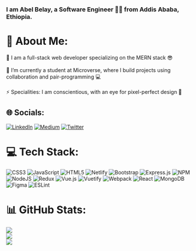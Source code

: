 ### <div align="left">I am Abel Belay, a Software Engineer 👨‍💻 from Addis Ababa, Ethiopia.</div>

<!-- <div align="left">
<img src="https://visitcount.itsvg.in/api?id=abel-tefera&icon=4&color=6" align="left" />
</div> <br /> -->

# 💫 About Me:

🔭 I am a full-stack web developer specializing on the MERN stack 😎<br> 
<br>🌱 I’m currently a student at Microverse, where I build projects using collaboration and pair-programming 💻<br>
<br>⚡ Specialities: I am conscientious, with an eye for pixel-perfect design 🥷<br>

## 🌐 Socials:

[![LinkedIn](https://img.shields.io/badge/LinkedIn-%230077B5.svg?logo=linkedin&logoColor=white)](https://linkedin.com/in/abel-tefera-b1b625153) [![Medium](https://img.shields.io/badge/Medium-12100E?logo=medium&logoColor=white)](https://medium.com/@abeltefera16) [![Twitter](https://img.shields.io/badge/Twitter-%231DA1F2.svg?logo=Twitter&logoColor=white)](https://twitter.com/abelteferabelay)

# 💻 Tech Stack:

![CSS3](https://img.shields.io/badge/css3-%231572B6.svg?style=flat-square&logo=css3&logoColor=white) ![JavaScript](https://img.shields.io/badge/javascript-%23323330.svg?style=flat-square&logo=javascript&logoColor=%23F7DF1E) ![HTML5](https://img.shields.io/badge/html5-%23E34F26.svg?style=flat-square&logo=html5&logoColor=white) ![Netlify](https://img.shields.io/badge/netlify-%23000000.svg?style=flat-square&logo=netlify&logoColor=#00C7B7) ![Bootstrap](https://img.shields.io/badge/bootstrap-%23563D7C.svg?style=flat-square&logo=bootstrap&logoColor=white) ![Express.js](https://img.shields.io/badge/express.js-%23404d59.svg?style=flat-square&logo=express&logoColor=%2361DAFB) ![NPM](https://img.shields.io/badge/NPM-%23000000.svg?style=flat-square&logo=npm&logoColor=white) ![NodeJS](https://img.shields.io/badge/node.js-6DA55F?style=flat-square&logo=node.js&logoColor=white) ![Redux](https://img.shields.io/badge/redux-%23593d88.svg?style=flat-square&logo=redux&logoColor=white) ![Vue.js](https://img.shields.io/badge/vuejs-%2335495e.svg?style=flat-square&logo=vuedotjs&logoColor=%234FC08D) ![Vuetify](https://img.shields.io/badge/Vuetify-1867C0?style=flat-square&logo=vuetify&logoColor=AEDDFF) ![Webpack](https://img.shields.io/badge/webpack-%238DD6F9.svg?style=flat-square&logo=webpack&logoColor=black) ![React](https://img.shields.io/badge/react-%2320232a.svg?style=flat-square&logo=react&logoColor=%2361DAFB) ![MongoDB](https://img.shields.io/badge/MongoDB-%234ea94b.svg?style=flat-square&logo=mongodb&logoColor=white) ![Figma](https://img.shields.io/badge/figma-%23F24E1E.svg?style=flat-square&logo=figma&logoColor=white) ![ESLint](https://img.shields.io/badge/ESLint-4B3263?style=flat-square&logo=eslint&logoColor=white)

# 📊 GitHub Stats:

![](https://github-readme-stats.vercel.app/api?username=abel-tefera&theme=vue-dark&hide_border=false&include_all_commits=false&count_private=false)<br/>
![](https://github-readme-streak-stats.herokuapp.com/?user=abel-tefera&theme=vue-dark&hide_border=false)<br/>
![](https://github-readme-stats.vercel.app/api/top-langs/?username=abel-tefera&theme=vue-dark&hide_border=false&include_all_commits=false&count_private=false&layout=compact)

<!-- Proudly created with GPRM ( https://gprm.itsvg.in ) -->
